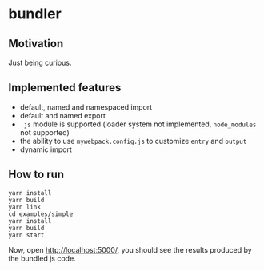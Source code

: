 # bundler

## Motivation

Just being curious.

## Implemented features

- default, named and namespaced import
- default and named export
- `.js` module is supported (loader system not implemented, `node_modules` not supported)
- the ability to use `mywebpack.config.js` to customize `entry` and `output`
- dynamic import

## How to run

```
yarn install
yarn build
yarn link
cd examples/simple
yarn install
yarn build
yarn start
```

Now, open <http://localhost:5000/>, you should see the results produced by the bundled js code.
